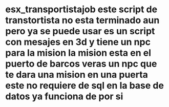 # esx_transportistajob este script de transtortista no esta terminado aun pero ya se puede usar es un script con mesajes en 3d y tiene un npc para la mision la mision esta en el puerto de barcos veras un npc que te dara una mision en una puerta este no requiere de sql en la base de datos ya funciona de por si
